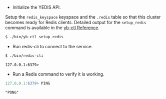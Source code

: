 
* Initialize the YEDIS API.

Setup the `redis_keyspace` keyspace and the `.redis` table so that this cluster becomes ready for Redis clients. Detailed output for the `setup_redis` command is available in the [yb-ctl Reference](../../../../admin/yb-ctl/#setup-redis).

```sh
$ ./bin/yb-ctl setup_redis
```

* Run redis-cli to connect to the service.

```sh
$ ./bin/redis-cli
```

```
127.0.0.1:6379> 
```

* Run a Redis command to verify it is working.

```sql
127.0.0.1:6379> PING
```

```
"PONG"
```
